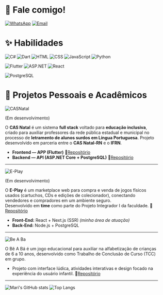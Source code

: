 # 💌 Fale comigo!
[![WhatsApp](https://img.shields.io/badge/WhatsApp-A8E6CF?style=for-the-badge&logo=whatsapp&logoColor=006400)](https://wa.me/5584988594714)
[![Email](https://img.shields.io/badge/Email-FF9999?style=for-the-badge&logo=gmail&logoColor=8B0000)](mailto:araujosl.mariana@gmail.com)


# ✨ Habilidades
![C#](https://img.shields.io/badge/C%23-FF8DAA?style=for-the-badge&logo=c-sharp&logoColor=4B0082)
![Dart](https://img.shields.io/badge/Dart-BAA0FF?style=for-the-badge&logo=dart&logoColor=4B0082)
![HTML](https://img.shields.io/badge/HTML-A8E6CF?style=for-the-badge&logo=html5&logoColor=4B0082)
![CSS](https://img.shields.io/badge/CSS-FFD3B6?style=for-the-badge&logo=css3&logoColor=4B0082)
![JavaScript](https://img.shields.io/badge/JavaScript-FFF59D?style=for-the-badge&logo=javascript&logoColor=4B0082)
![Python](https://img.shields.io/badge/Python-87CEEB?style=for-the-badge&logo=python&logoColor=003366)

![Flutter](https://img.shields.io/badge/Flutter-7FDBFF?style=for-the-badge&logo=flutter&logoColor=003366)
![ASP.NET](https://img.shields.io/badge/ASP.NET-CDA0DD?style=for-the-badge&logo=dotnet&logoColor=4B0082)
![React](https://img.shields.io/badge/React-A8E6CF?style=for-the-badge&logo=react&logoColor=4B0082)

![PostgreSQL](https://img.shields.io/badge/PostgreSQL-FFF59D?style=for-the-badge&logo=postgresql&logoColor=4B0082)



# 🌷 Projetos Pessoais e Acadêmicos

![CASNatal](https://img.shields.io/badge/Full_Stack-CAS_Natal-FFB7C5?style=for-the-badge)  

(Em desenvolvimento)

O **CAS Natal** é um sistema **full stack** voltado para **educação inclusiva**, criado para auxiliar professores da rede pública estadual e municipal no processo de **letramento de alunos surdos em Língua Portuguesa**.  Projeto desenvolvido em parceria entre o **CAS Natal-RN** e o **IFRN**.  
- **Frontend — APP (Flutter)** 🔗[Repositório](https://github.com/mari-arujjo/APP-CAS-Natal) 
- **Backend — API (ASP.NET Core + PostgreSQL)** 🔗[Repositório](https://github.com/mari-arujjo/CAS-Natal-Api)  
---
  
![E-Play](https://img.shields.io/badge/Front_End-E_PLAY-A8E6CF?style=for-the-badge)  

(Em desenvolvimento)

O **E-Play** é um marketplace web para compra e venda de jogos físicos usados (cartuchos, CDs e edições de colecionador), conectando vendedores e compradores em um ambiente seguro.  
Desenvolvido em **time** como parte do Projeto Integrador I da faculdade. 🔗 [Repositório](https://github.com/ThalysRD/e-play)
- **Front-End:** React + Next.js (SSR) *(minha área de atuação)*  
- **Back-End:** Node.js + PostgreSQL  

---
![Be A Ba](https://img.shields.io/badge/Game_Development-Be_A_Ba-87CEEB?style=for-the-badge)

O Bê A Bá é um jogo educacional para auxiliar na alfabetização de crianças de 6 a 10 anos, desenvolvido como Trabalho de Conclusão de Curso (TCC) em grupo. 
- Projeto com interface lúdica, atividades interativas e design focado na experiência do usuário infantil. 🔗[Repositório](https://github.com/mari-arujjo/Be-A-Ba)
---

![Mari's GitHub stats](https://github-readme-stats.vercel.app/api?username=mari-arujjo&show_icons=true&theme=radical)
![Top Langs](https://github-readme-stats.vercel.app/api/top-langs/?username=mari-arujjo&layout=compact&theme=radical&langs_count=7)


